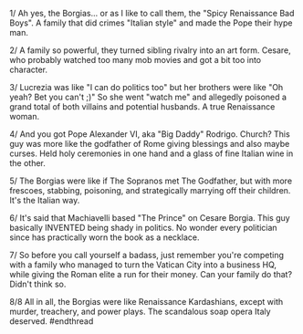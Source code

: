 1/ Ah yes, the Borgias... or as I like to call them, the "Spicy Renaissance Bad Boys". A family that did crimes "Italian style" and made the Pope their hype man. 

2/ A family so powerful, they turned sibling rivalry into an art form. Cesare, who probably watched too many mob movies and got a bit too into character. 

3/ Lucrezia was like "I can do politics too" but her brothers were like "Oh yeah? Bet you can't ;)" So she went "watch me" and allegedly poisoned a grand total of both villains and potential husbands. A true Renaissance woman.

4/ And you got Pope Alexander VI, aka "Big Daddy" Rodrigo. Church? This guy was more like the godfather of Rome giving blessings and also maybe curses. Held holy ceremonies in one hand and a glass of fine Italian wine in the other.

5/ The Borgias were like if The Sopranos met The Godfather, but with more frescoes, stabbing, poisoning, and strategically marrying off their children. It's the Italian way. 

6/ It's said that Machiavelli based "The Prince" on Cesare Borgia. This guy basically INVENTED being shady in politics. No wonder every politician since has practically worn the book as a necklace.

7/ So before you call yourself a badass, just remember you're competing with a family who managed to turn the Vatican City into a business HQ, while giving the Roman elite a run for their money. Can your family do that? Didn't think so. 

8/8 All in all, the Borgias were like Renaissance Kardashians, except with murder, treachery, and power plays. The scandalous soap opera Italy deserved. #endthread